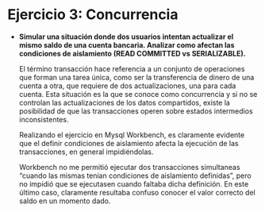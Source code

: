 # Ejercicio 3: Concurrencia

- **Simular una situación donde dos usuarios intentan actualizar el mismo saldo de una cuenta bancaria. Analizar como afectan las condiciones de aislamiento (READ COMMITTED vs SERIALIZABLE).**


    El término transacción hace referencia a un conjunto de operaciones que forman una tarea única, como ser la transferencia de dinero de una cuenta a otra, que requiere de dos actualizaciones, una para cada cuenta. Esta situación es la que se conoce como concurrencia y si no se controlan las actualizaciones de los datos compartidos, existe la posibilidad de que las transacciones operen sobre estados intermedios inconsistentes.

	Realizando el ejercicio en Mysql Workbench, es claramente evidente que el definir condiciones de aislamiento afecta la ejecución de las transacciones, en general impidiéndolas. 

    Workbench no me permitió ejecutar dos  transacciones simultaneas “cuando las mismas tenían condiciones de aislamiento definidas”, pero no impidió que se ejecutasen cuando faltaba dicha definición. En este último caso, claramente resultaba confuso conocer el valor correcto del saldo en un momento dado.

